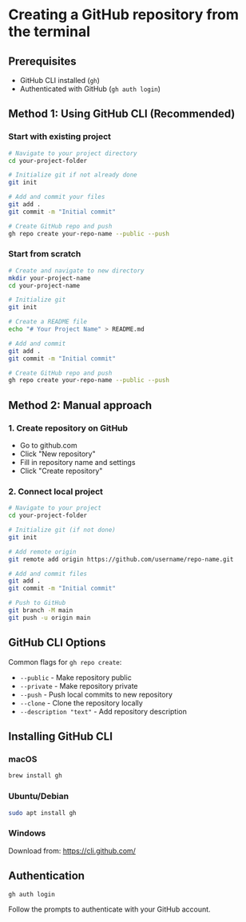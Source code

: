 # Creating a GitHub repository from the terminal

## Prerequisites

- GitHub CLI installed (`gh`)
- Authenticated with GitHub (`gh auth login`)

## Method 1: Using GitHub CLI (Recommended)

### Start with existing project

```bash
# Navigate to your project directory
cd your-project-folder

# Initialize git if not already done
git init

# Add and commit your files
git add .
git commit -m "Initial commit"

# Create GitHub repo and push
gh repo create your-repo-name --public --push
```

### Start from scratch

```bash
# Create and navigate to new directory
mkdir your-project-name
cd your-project-name

# Initialize git
git init

# Create a README file
echo "# Your Project Name" > README.md

# Add and commit
git add .
git commit -m "Initial commit"

# Create GitHub repo and push
gh repo create your-repo-name --public --push
```

## Method 2: Manual approach

### 1. Create repository on GitHub

- Go to github.com
- Click "New repository"
- Fill in repository name and settings
- Click "Create repository"

### 2. Connect local project

```bash
# Navigate to your project
cd your-project-folder

# Initialize git (if not done)
git init

# Add remote origin
git remote add origin https://github.com/username/repo-name.git

# Add and commit files
git add .
git commit -m "Initial commit"

# Push to GitHub
git branch -M main
git push -u origin main
```

## GitHub CLI Options

Common flags for `gh repo create`:

- `--public` - Make repository public
- `--private` - Make repository private
- `--push` - Push local commits to new repository
- `--clone` - Clone the repository locally
- `--description "text"` - Add repository description

## Installing GitHub CLI

### macOS

```bash
brew install gh
```

### Ubuntu/Debian

```bash
sudo apt install gh
```

### Windows

Download from: <https://cli.github.com/>

## Authentication

```bash
gh auth login
```

Follow the prompts to authenticate with your GitHub account.
